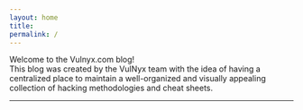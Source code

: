 ```yaml
---
layout: home
title:
permalink: /
---
```


Welcome to the Vulnyx.com blog!  
This blog was created by the VulNyx team with the idea of ​​having a centralized place to maintain a well-organized and visually appealing collection of hacking methodologies and cheat sheets.

---
